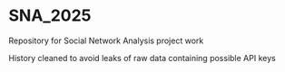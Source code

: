 # SNA_2025
Repository for Social Network Analysis project work

History cleaned to avoid leaks of raw data containing possible API keys
